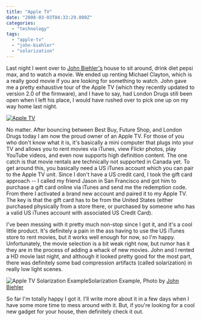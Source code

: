 ```yaml
---
title: "Apple TV"
date: "2008-03-03T04:33:29.000Z"
categories: 
  - "technology"
tags: 
  - "apple-tv"
  - "john-biehler"
  - "solarization"
---
```


Last night I went over to [John Biehler's](http://johnbiehler.com) house to sit around, drink diet pepsi max, and to watch a movie. We ended up renting Michael Clayton, which is a really good movie if you are looking for something to watch. John gave me a pretty exhaustive tour of the Apple TV (which they recently updated to version 2.0 of the firmware), and I have to say, had London Drugs still been open when I left his place, I would have rushed over to pick one up on my way home last night.

[![Apple TV](http://www.migratorynerd.com/wp-content/uploads/2008/03/2305366745_84a93c07de.jpg)](http://flickr.com/photos/duanestorey/2305366745/)

No matter. After bouncing between Best Buy, Future Shop, and London Drugs today I am now the proud owner of an Apple TV. For those of you who don't know what it is, it's basically a mini computer that plugs into your TV and allows you to rent movies via iTunes, view Flickr photos, play YouTube videos, and even now supports high definition content. The one catch is that movie rentals are technically not supported in Canada yet. To get around this, you basically need a US iTunes account which you can pair to the Apple TV unit. Since I don't have a US credit card, I took the gift card approach -- I called my friend Jason in San Francisco and got him to purchase a gift card online via iTunes and send me the redemption code. From there I activated a brand new account and paired it to my Apple TV. The key is that the gift card has to be from the United States (either purchased physically from a store there, or purchased by someone who has a valid US iTunes account with associated US Credit Card).

I've been messing with it pretty much non-stop since I got it, and it's a cool little product. It's definitely a pain in the ass having to use the US iTunes store to rent movies, but it works well enough for now, so I'm happy. Unfortunately, the movie selection is a bit weak right now, but rumor has it they are in the process of adding a whack of new movies. John and I rented a HD movie last night, and although it looked pretty good for the most part, there was definitely some bad compression artifacts (called solarization) in really low light scenes.

![Apple TV Solarization Example](http://farm3.static.flickr.com/2390/2305890536_4ccf141719.jpg?v=0)Solarization Example, Photo by [John Biehler](http://johnbiehler.com)

So far I'm totally happy I got it. I'll write more about it in a few days when I have some more time to mess around with it. But, if you're looking for a cool new gadget for your house, then definitely check it out.
